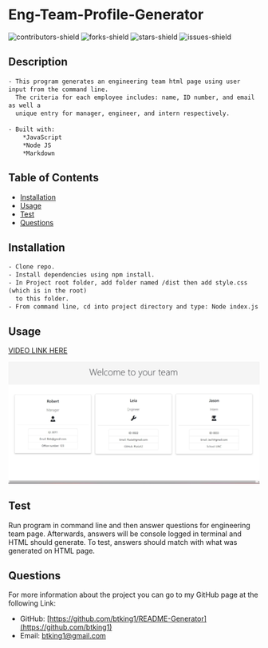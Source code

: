 # Eng-Team-Profile-Generator
![contributors-shield](https://img.shields.io/github/contributors/btking1/README-Generator?style=for-the-badge)
![forks-shield](https://img.shields.io/github/forks/btking1/README-Generator?style=for-the-badge)
![stars-shield](https://img.shields.io/github/stars/btking1/README-Generator?style=for-the-badge)
![issues-shield](https://img.shields.io/github/issues/btking1/README-Generator?style=for-the-badge)

## Description
   
    - This program generates an engineering team html page using user input from the command line. 
      The criteria for each employee includes: name, ID number, and email as well a 
      unique entry for manager, engineer, and intern respectively.
    
    - Built with: 
        *JavaScript
        *Node JS
        *Markdown
    

## Table of Contents 

- [Installation](#installation)
- [Usage](#usage)
- [Test](#test)
- [Questions](#questions)

## Installation

    - Clone repo. 
    - Install dependencies using npm install.
    - In Project root folder, add folder named /dist then add style.css (which is in the root) 
      to this folder. 
    - From command line, cd into project directory and type: Node index.js
    


## Usage

[VIDEO LINK HERE](https://www.youtube.com/watch?v=kaqN3KDxCYY)

![SCREENSHOOT](https://github.com/btking1/Eng-Team-Profile-Generator/blob/main/img/eng-team-ss.jpg)

## Test

Run program in command line and then answer questions for engineering team page. Afterwards, answers will be console logged in terminal and HTML should generate. To test, answers should match with what was generated on HTML page. 


## Questions

For more information about the project you can go
to my GitHub page at the following Link:

- GitHub: [https://github.com/btking1/README-Generator](https://github.com/btking1)
- Email: btking1@gmail.com
